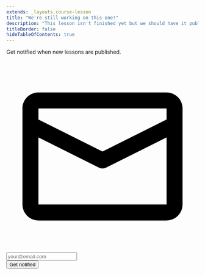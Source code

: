 ```yaml
---
extends: _layouts.course-lesson
title: "We're still working on this one!"
description: "This lesson isn't finished yet but we should have it published within the next few weeks."
titleBorder: false
hideTableOfContents: true
---
```


<form class="mt-8 font-medium text-gray-800 text-lg" action="https://app.convertkit.com/forms/961421/subscriptions" method="POST" data-sv-form="961421" data-uid="ce7d8ec042" data-options="{&quot;settings&quot;:{&quot;after_subscribe&quot;:{&quot;success_message&quot;:&quot;Thanks for signing up!&quot;}}}">
  <ul data-element="errors"></ul>
  <div data-element="fields">
    <p class="font-medium text-gray-800 text-lg">Get notified when new lessons are published.</p>
    <div class="mt-4 sm:flex relative">
      <div class="relative flex-1 max-w-sm w-full">
        <div class="absolute inset-y-0 left-0 flex items-center pl-4">
          <svg class="fill-current text-gray-400 h-6 w-6" xmlns="http://www.w3.org/2000/svg" viewBox="0 0 24 24"><path d="M4 4h16a2 2 0 0 1 2 2v12a2 2 0 0 1-2 2H4a2 2 0 0 1-2-2V6c0-1.1.9-2 2-2zm16 3.38V6H4v1.38l8 4 8-4zm0 2.24l-7.55 3.77a1 1 0 0 1-.9 0L4 9.62V18h16V9.62z"/></svg>
        </div>
        <input type="email" name="email_address" class="flex-shrink-1 block w-full border-2 pl-12 pr-5 py-3 rounded-lg text-lg appearance-none focus:outline-none focus:border-teal-400" placeholder="your@email.com" required>
      </div>
      <button data-element="submit" class="w-full block mt-4 sm:mt-0 sm:inline-block sm:w-auto sm:ml-4 flex-shrink-0 bg-gray-800 hover:bg-gray-700 focus:outline-none focus:bg-gray-700 px-5 py-3 rounded-lg text-white font-medium shadow text-lg">
        Get notified
      </button>
    </div>
  </div>
</form>